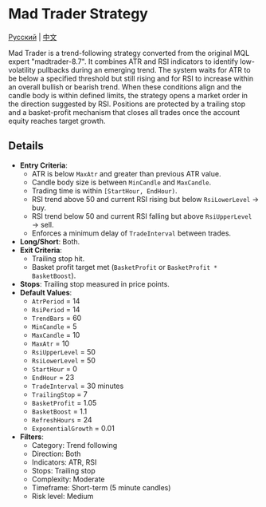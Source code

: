 # Mad Trader Strategy
[Русский](README_ru.md) | [中文](README_cn.md)

Mad Trader is a trend-following strategy converted from the original MQL expert "madtrader-8.7". It combines ATR and RSI indicators to identify low-volatility pullbacks during an emerging trend. The system waits for ATR to be below a specified threshold but still rising and for RSI to increase within an overall bullish or bearish trend. When these conditions align and the candle body is within defined limits, the strategy opens a market order in the direction suggested by RSI. Positions are protected by a trailing stop and a basket-profit mechanism that closes all trades once the account equity reaches target growth.

## Details

- **Entry Criteria**:
  - ATR is below `MaxAtr` and greater than previous ATR value.
  - Candle body size is between `MinCandle` and `MaxCandle`.
  - Trading time is within `[StartHour, EndHour)`.
  - RSI trend above 50 and current RSI rising but below `RsiLowerLevel` → buy.
  - RSI trend below 50 and current RSI falling but above `RsiUpperLevel` → sell.
  - Enforces a minimum delay of `TradeInterval` between trades.
- **Long/Short**: Both.
- **Exit Criteria**:
  - Trailing stop hit.
  - Basket profit target met (`BasketProfit` or `BasketProfit * BasketBoost`).
- **Stops**: Trailing stop measured in price points.
- **Default Values**:
  - `AtrPeriod` = 14
  - `RsiPeriod` = 14
  - `TrendBars` = 60
  - `MinCandle` = 5
  - `MaxCandle` = 10
  - `MaxAtr` = 10
  - `RsiUpperLevel` = 50
  - `RsiLowerLevel` = 50
  - `StartHour` = 0
  - `EndHour` = 23
  - `TradeInterval` = 30 minutes
  - `TrailingStop` = 7
  - `BasketProfit` = 1.05
  - `BasketBoost` = 1.1
  - `RefreshHours` = 24
  - `ExponentialGrowth` = 0.01
- **Filters**:
  - Category: Trend following
  - Direction: Both
  - Indicators: ATR, RSI
  - Stops: Trailing stop
  - Complexity: Moderate
  - Timeframe: Short-term (5 minute candles)
  - Risk level: Medium
